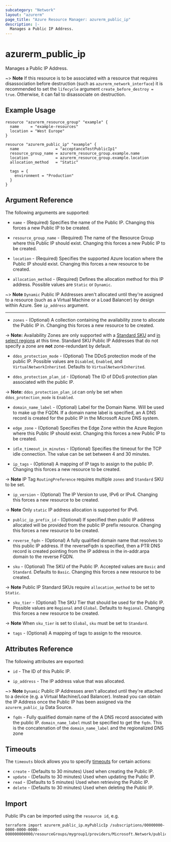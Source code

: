 ```yaml
---
subcategory: "Network"
layout: "azurerm"
page_title: "Azure Resource Manager: azurerm_public_ip"
description: |-
  Manages a Public IP Address.
---
```


# azurerm_public_ip

Manages a Public IP Address.

~> **Note** If this resource is to be associated with a resource that requires disassociation before destruction (such as `azurerm_network_interface`) it is recommended to set the `lifecycle` argument `create_before_destroy = true`. Otherwise, it can fail to disassociate on destruction.

## Example Usage

```hcl
resource "azurerm_resource_group" "example" {
  name     = "example-resources"
  location = "West Europe"
}

resource "azurerm_public_ip" "example" {
  name                = "acceptanceTestPublicIp1"
  resource_group_name = azurerm_resource_group.example.name
  location            = azurerm_resource_group.example.location
  allocation_method   = "Static"

  tags = {
    environment = "Production"
  }
}
```

## Argument Reference

The following arguments are supported:

* `name` - (Required) Specifies the name of the Public IP. Changing this forces a new Public IP to be created.

* `resource_group_name` - (Required) The name of the Resource Group where this Public IP should exist. Changing this forces a new Public IP to be created.

* `location` - (Required) Specifies the supported Azure location where the Public IP should exist. Changing this forces a new resource to be created.

* `allocation_method` - (Required) Defines the allocation method for this IP address. Possible values are `Static` or `Dynamic`.

~> **Note** `Dynamic` Public IP Addresses aren't allocated until they're assigned to a resource (such as a Virtual Machine or a Load Balancer) by design within Azure. See `ip_address` argument.

---

* `zones` - (Optional) A collection containing the availability zone to allocate the Public IP in. Changing this forces a new resource to be created.

-> **Note:** Availability Zones are only supported with a [Standard SKU](https://docs.microsoft.com/azure/virtual-network/virtual-network-ip-addresses-overview-arm#standard) and [in select regions](https://docs.microsoft.com/azure/availability-zones/az-overview) at this time. Standard SKU Public IP Addresses that do not specify a zone are **not** zone-redundant by default.

* `ddos_protection_mode` - (Optional) The DDoS protection mode of the public IP. Possible values are `Disabled`, `Enabled`, and `VirtualNetworkInherited`. Defaults to `VirtualNetworkInherited`.
 
* `ddos_protection_plan_id` - (Optional) The ID of DDoS protection plan associated with the public IP. 

-> **Note:** `ddos_protection_plan_id` can only be set when `ddos_protection_mode` is `Enabled`.

* `domain_name_label` - (Optional) Label for the Domain Name. Will be used to make up the FQDN. If a domain name label is specified, an A DNS record is created for the public IP in the Microsoft Azure DNS system.

* `edge_zone` - (Optional) Specifies the Edge Zone within the Azure Region where this Public IP should exist. Changing this forces a new Public IP to be created.

* `idle_timeout_in_minutes` - (Optional) Specifies the timeout for the TCP idle connection. The value can be set between 4 and 30 minutes.

* `ip_tags` - (Optional) A mapping of IP tags to assign to the public IP. Changing this forces a new resource to be created.

-> **Note** IP Tag `RoutingPreference` requires multiple `zones` and `Standard` SKU to be set.

* `ip_version` - (Optional) The IP Version to use, IPv6 or IPv4. Changing this forces a new resource to be created.

-> **Note** Only `static` IP address allocation is supported for IPv6.

* `public_ip_prefix_id` - (Optional) If specified then public IP address allocated will be provided from the public IP prefix resource. Changing this forces a new resource to be created.

* `reverse_fqdn` - (Optional) A fully qualified domain name that resolves to this public IP address. If the reverseFqdn is specified, then a PTR DNS record is created pointing from the IP address in the in-addr.arpa domain to the reverse FQDN.

* `sku` - (Optional) The SKU of the Public IP. Accepted values are `Basic` and `Standard`. Defaults to `Basic`. Changing this forces a new resource to be created.

-> **Note** Public IP Standard SKUs require `allocation_method` to be set to `Static`.

* `sku_tier` - (Optional) The SKU Tier that should be used for the Public IP. Possible values are `Regional` and `Global`. Defaults to `Regional`. Changing this forces a new resource to be created.

-> **Note** When `sku_tier` is set to `Global`, `sku` must be set to `Standard`.

* `tags` - (Optional) A mapping of tags to assign to the resource.

## Attributes Reference

The following attributes are exported:

* `id` - The ID of this Public IP.

* `ip_address` - The IP address value that was allocated.

~> **Note** `Dynamic` Public IP Addresses aren't allocated until they're attached to a device (e.g. a Virtual Machine/Load Balancer). Instead you can obtain the IP Address once the Public IP has been assigned via the `azurerm_public_ip` Data Source.

* `fqdn` - Fully qualified domain name of the A DNS record associated with the public IP. `domain_name_label` must be specified to get the `fqdn`. This is the concatenation of the `domain_name_label` and the regionalized DNS zone

## Timeouts

The `timeouts` block allows you to specify [timeouts](https://www.terraform.io/language/resources/syntax#operation-timeouts) for certain actions:

* `create` - (Defaults to 30 minutes) Used when creating the Public IP.
* `update` - (Defaults to 30 minutes) Used when updating the Public IP.
* `read` - (Defaults to 5 minutes) Used when retrieving the Public IP.
* `delete` - (Defaults to 30 minutes) Used when deleting the Public IP.

## Import

Public IPs can be imported using the `resource id`, e.g.

```shell
terraform import azurerm_public_ip.myPublicIp /subscriptions/00000000-0000-0000-0000-000000000000/resourceGroups/mygroup1/providers/Microsoft.Network/publicIPAddresses/myPublicIpAddress1
```
